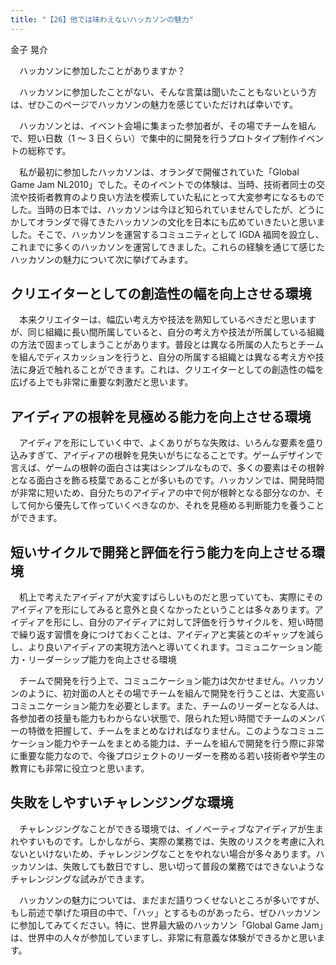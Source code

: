 ```yaml
---
title: "【26】他では味わえないハッカソンの魅力"
---
```



金子 晃介


　ハッカソンに参加したことがありますか？

　ハッカソンに参加したことがない、そんな言葉は聞いたこともないという方は、ぜひこのページでハッカソンの魅力を感じていただければ幸いです。

　ハッカソンとは、イベント会場に集まった参加者が、その場でチームを組んで、短い日数（1 ～ 3 日くらい）で集中的に開発を行うプロトタイプ制作イベントの総称です。

　私が最初に参加したハッカソンは、オランダで開催されていた「Global Game Jam NL2010」でした。そのイベントでの体験は、当時、技術者同士の交流や技術者教育のより良い方法を模索していた私にとって大変参考になるものでした。当時の日本では、ハッカソンは今ほど知られていませんでしたが、どうにかしてオランダで得てきたハッカソンの文化を日本にも広めていきたいと思いました。そこで、ハッカソンを運営するコミュニティとして IGDA 福岡を設立し、これまでに多くのハッカソンを運営してきました。これらの経験を通じて感じたハッカソンの魅力について次に挙げてみます。

## クリエイターとしての創造性の幅を向上させる環境

　本来クリエイターは、幅広い考え方や技法を熟知しているべきだと思いますが、同じ組織に長い間所属していると、自分の考え方や技法が所属している組織の方法で固まってしまうことがあります。普段とは異なる所属の人たちとチームを組んでディスカッションを行うと、自分の所属する組織とは異なる考え方や技法に身近で触れることができます。これは、クリエイターとしての創造性の幅を広げる上でも非常に重要な刺激だと思います。

## アイディアの根幹を見極める能力を向上させる環境

　アイディアを形にしていく中で、よくありがちな失敗は、いろんな要素を盛り込みすぎて、アイディアの根幹を見失いがちになることです。ゲームデザインで言えば、ゲームの根幹の面白さは実はシンプルなもので、多くの要素はその根幹となる面白さを飾る枝葉であることが多いものです。ハッカソンでは、開発時間が非常に短いため、自分たちのアイディアの中で何が根幹となる部分なのか、そして何から優先して作っていくべきなのか、それを見極める判断能力を養うことができます。

## 短いサイクルで開発と評価を行う能力を向上させる環境

　机上で考えたアイディアが大変すばらしいものだと思っていても、実際にそのアイディアを形にしてみると意外と良くなかったということは多々あります。アイディアを形にし、自分のアイディアに対して評価を行うサイクルを、短い時間で繰り返す習慣を身につけておくことは、アイディアと実装とのギャップを減らし、より良いアイディアの実現方法へと導いてくれます。コミュニケーション能力・リーダーシップ能力を向上させる環境

　チームで開発を行う上で、コミュニケーション能力は欠かせません。ハッカソンのように、初対面の人とその場でチームを組んで開発を行うことは、大変高いコミュニケーション能力を必要とします。また、チームのリーダーとなる人は、各参加者の技量も能力もわからない状態で、限られた短い時間でチームのメンバーの特徴を把握して、チームをまとめなければなりません。このようなコミュニケーション能力やチームをまとめる能力は、チームを組んで開発を行う際に非常に重要な能力なので、今後プロジェクトのリーダーを務める若い技術者や学生の教育にも非常に役立つと思います。

## 失敗をしやすいチャレンジングな環境

　チャレンジングなことができる環境では、イノベーティブなアイディアが生まれやすいものです。しかしながら、実際の業務では、失敗のリスクを考慮に入れないといけないため、チャレンジングなことをやれない場合が多々あります。ハッカソンは、失敗しても数日ですし、思い切って普段の業務ではできないようなチャレンジングな試みができます。

　ハッカソンの魅力については、まだまだ語りつくせないところが多いですが、もし前述で挙げた項目の中で、「ハッ」とするものがあったら、ぜひハッカソンに参加してみてください。特に、世界最大級のハッカソン「Global Game Jam」は、世界中の人々が参加していますし、非常に有意義な体験ができるかと思います。
